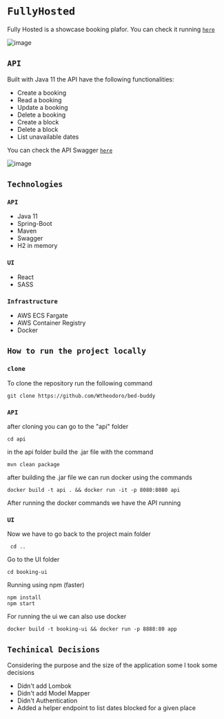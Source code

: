 # `FullyHosted`
Fully Hosted is a showcase booking plafor.
You can check it running [`here`](http://fullybooked-lb-226867597.us-east-2.elb.amazonaws.com/)

![image](https://user-images.githubusercontent.com/13815416/235527806-6bfd8529-c1ad-4567-9117-ba146496b104.png)

## `API`

Built with Java 11 the API have the following functionalities:
- Create a booking
- Read a booking
- Update a booking
- Delete a booking
- Create a block
- Delete a block
- List unavailable dates

You can check the API Swagger [`here`](http://booking-api-lb-1790693286.us-east-2.elb.amazonaws.com/swagger-ui/index.html#)

![image](https://user-images.githubusercontent.com/13815416/235527476-df01ae02-aca6-4d76-a585-72ba5291fd8d.png)


## `Technologies`

### `API`
- Java 11
- Spring-Boot
- Maven
- Swagger
- H2 in memory

### `UI`
- React
- SASS

### `Infrastructure`
- AWS ECS Fargate
- AWS Container Registry
- Docker

## `How to run the project locally`

### `clone`

To clone the repository run the following command

    git clone https://github.com/Wtheodoro/bed-buddy

### `API`

after cloning you can go to the "api" folder

```
cd api
```

in the api folder build the .jar file with the command

```
mvn clean package
```

after building the .jar file we can run docker using the commands

```
docker build -t api . && docker run -it -p 8080:8080 api

```

After running the docker commands we have the API running

### `UI`

Now we have to go back to the project main folder

```
 cd ..
```

Go to the UI folder

```
cd booking-ui
```

Running using npm (faster)

```
npm install
npm start
```

For running the ui we can also use docker

```
docker build -t booking-ui && docker run -p 8888:80 app 
```

## `Techinical Decisions`
Considering the purpose and the size of the application some I took some decisions
- Didn't add Lombok 
- Didn't add Model Mapper
- Didn't Authentication
- Added a helper endpoint to list dates blocked for a given place

